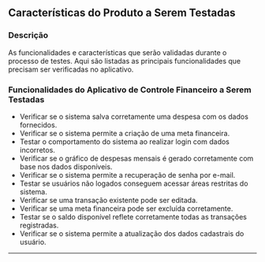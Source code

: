 ## Características do Produto a Serem Testadas

### Descrição
As funcionalidades e características que serão validadas durante o processo de testes. Aqui são listadas as principais funcionalidades que precisam ser verificadas no aplicativo.

### Funcionalidades do Aplicativo de Controle Financeiro a Serem Testadas
- Verificar se o sistema salva corretamente uma despesa com os dados fornecidos.
- Verificar se o sistema permite a criação de uma meta financeira.
- Testar o comportamento do sistema ao realizar login com dados incorretos.
- Verificar se o gráfico de despesas mensais é gerado corretamente com base nos dados disponíveis.
- Verificar se o sistema permite a recuperação de senha por e-mail.
- Testar se usuários não logados conseguem acessar áreas restritas do sistema.
- Verificar se uma transação existente pode ser editada.
- Verificar se uma meta financeira pode ser excluída corretamente.
- Testar se o saldo disponível reflete corretamente todas as transações registradas.
- Verificar se o sistema permite a atualização dos dados cadastrais do usuário.

---
